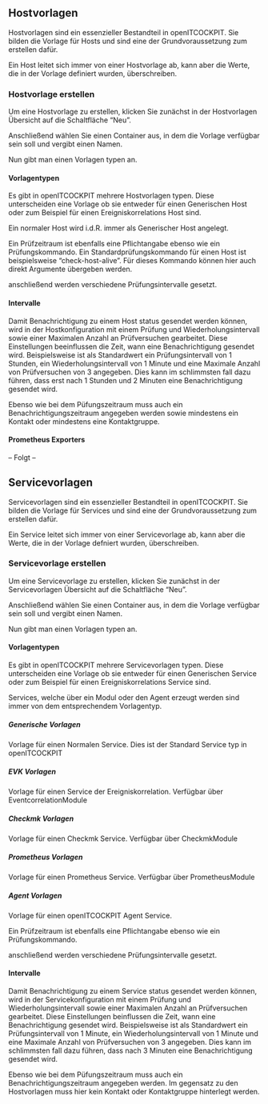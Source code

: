 ## Hostvorlagen

Hostvorlagen sind ein essenzieller Bestandteil in openITCOCKPIT. Sie bilden die Vorlage für Hosts und sind eine der Grundvoraussetzung zum erstellen dafür. 

Ein Host leitet sich immer von einer Hostvorlage ab, kann aber die Werte, die in der Vorlage definiert wurden, überschreiben. 

### Hostvorlage erstellen

Um eine Hostvorlage zu erstellen, klicken Sie zunächst in der Hostvorlagen Übersicht auf die Schaltfläche “Neu”.

Anschließend wählen Sie einen Container aus, in dem die Vorlage verfügbar sein soll und vergibt einen Namen. 

Nun gibt man einen Vorlagen typen an.

#### Vorlagentypen

Es gibt in openITCOCKPIT mehrere Hostvorlagen typen. Diese unterscheiden eine Vorlage ob sie entweder für einen Generischen Host oder zum Beispiel für einen Ereigniskorrelations Host sind. 

Ein normaler Host wird i.d.R. immer als Generischer Host angelegt. 

Ein Prüfzeitraum ist ebenfalls eine Pflichtangabe ebenso wie ein Prüfungskommando. Ein Standardprüfungskommando für einen Host ist beispielsweise “check-host-alive”. Für dieses Kommando können hier auch direkt Argumente übergeben werden. 

anschließend werden verschiedene Prüfungsintervalle gesetzt.

#### Intervalle

Damit Benachrichtigung zu einem Host status gesendet werden können, wird in der Hostkonfiguration mit einem Prüfung und Wiederholungsintervall sowie einer Maximalen Anzahl an Prüfversuchen gearbeitet. Diese Einstellungen beeinflussen die Zeit, wann eine Benachrichtigung gesendet wird. Beispielsweise ist als Standardwert ein Prüfungsintervall von 1 Stunden, ein Wiederholungsintervall von 1 Minute und eine Maximale Anzahl von Prüfversuchen von 3 angegeben. Dies kann im schlimmsten fall dazu führen, dass erst nach 1 Stunden und 2 Minuten eine Benachrichtigung gesendet wird. 

Ebenso wie bei dem Püfungszeitraum muss auch ein Benachrichtigungszeitraum angegeben werden sowie mindestens ein Kontakt oder mindestens eine Kontaktgruppe.

#### Prometheus Exporters

– Folgt –



## Servicevorlagen

Servicevorlagen sind ein essenzieller Bestandteil in openITCOCKPIT. Sie bilden die Vorlage für Services und sind eine der Grundvoraussetzung zum erstellen dafür. 

Ein Service leitet sich immer von einer Servicevorlage ab, kann aber die Werte, die in der Vorlage defniert wurden, überschreiben. 

### Servicevorlage erstellen

Um eine Servicevorlage zu erstellen, klicken Sie zunächst in der Servicevorlagen Übersicht auf die Schaltfläche “Neu”.

Anschließend wählen Sie einen Container aus, in dem die Vorlage verfügbar sein soll und vergibt einen Namen. 

Nun gibt man einen Vorlagen typen an.

#### Vorlagentypen

Es gibt in openITCOCKPIT mehrere Servicevorlagen typen. Diese unterscheiden eine Vorlage ob sie entweder für einen Generischen Service oder zum Beispiel für einen Ereigniskorrelations Service sind. 

Services, welche über ein Modul oder den Agent erzeugt werden sind immer von dem entsprechendem Vorlagentyp.

##### Generische Vorlagen

Vorlage für einen Normalen Service. Dies ist der Standard Service typ in openITCOCKPIT

##### EVK Vorlagen

Vorlage für einen Service der Ereigniskorrelation. Verfügbar über EventcorrelationModule

##### Checkmk Vorlagen

Vorlage für einen Checkmk Service. Verfügbar über CheckmkModule

##### Prometheus Vorlagen

Vorlage für einen Prometheus Service. Verfügbar über PrometheusModule

##### Agent Vorlagen

Vorlage für einen openITCOCKPIT Agent Service. 

Ein Prüfzeitraum ist ebenfalls eine Pflichtangabe ebenso wie ein Prüfungskommando.

anschließend werden verschiedene Prüfungsintervalle gesetzt.

#### Intervalle

Damit Benachrichtigung zu einem Service status gesendet werden können, wird in der Servicekonfiguration mit einem Prüfung und Wiederholungsintervall sowie einer Maximalen Anzahl an Prüfversuchen gearbeitet. Diese Einstellungen beinflussen die Zeit, wann eine Benachrichtigung gesendet wird. Beispielsweise ist als Standardwert ein Prüfungsintervall von 1 Minute, ein Wiederholungsintervall von 1 Minute und eine Maximale Anzahl von Prüfversuchen von 3 angegeben. Dies kann im schlimmsten fall dazu führen, dass nach 3 Minuten eine Benachrichtigung gesendet wird. 




Ebenso wie bei dem Püfungszeitraum muss auch ein Benachrichtigungszeitraum angegeben werden. Im gegensatz zu den Hostvorlagen muss hier kein Kontakt oder Kontaktgruppe hinterlegt werden.
